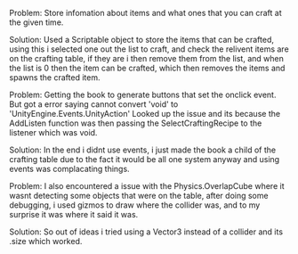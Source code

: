 Problem:
Store infomation about items and what ones that you can craft at the given time.

Solution:
Used a Scriptable object to store the items that can be crafted, using this i selected one out the list to craft, and check the relivent items are on the crafting table, if they are i then remove them from the list, and when the list is 0 then the item can be crafted, which then removes the items and spawns the crafted item.


Problem:
Getting the book to generate buttons that set the onclick event. But got a error saying cannot convert 'void' to 'UnityEngine.Events.UnityAction'
Looked up the issue and its because the AddListen function was then passing the SelectCraftingRecipe to the listener which was void.

Solution:
In the end i didnt use events, i just made the book a child of the crafting table due to the fact it would be all one system anyway and using events was complacating things.


Problem:
I also encountered a issue with the Physics.OverlapCube where it wasnt detecting some objects that were on the table, after doing some debugging, i used gizmos to draw where the collider was, and to my surprise it was where it said it was. 

Solution:
So out of ideas i tried using a Vector3 instead of a collider and its .size which worked.

